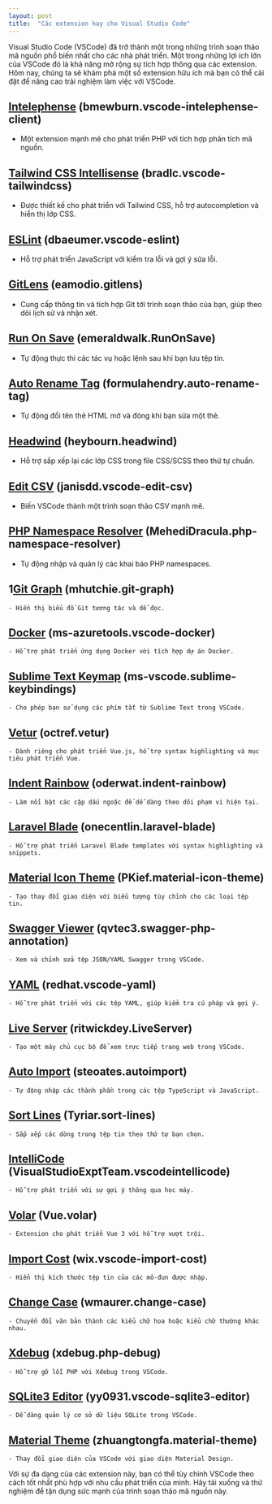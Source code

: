 ```yaml
---
layout: post
title:  "Các extension hay cho Visual Studio Code"
---
```


Visual Studio Code (VSCode) đã trở thành một trong những trình soạn thảo mã nguồn phổ biến nhất cho các nhà phát triển. Một trong những lợi ích lớn của VSCode đó là khả năng mở rộng sự tích hợp thông qua các extension. Hôm nay, chúng ta sẽ khám phá một số extension hữu ích mà bạn có thể cài đặt để nâng cao trải nghiệm làm việc với VSCode.

## [Intelephense](https://marketplace.visualstudio.com/items?itemName=bmewburn.vscode-intelephense) (bmewburn.vscode-intelephense-client)
   - Một extension mạnh mẽ cho phát triển PHP với tích hợp phân tích mã nguồn.

## [Tailwind CSS Intellisense](https://marketplace.visualstudio.com/items?itemName=bradlc.vscode-tailwindcss) (bradlc.vscode-tailwindcss)
   - Được thiết kế cho phát triển với Tailwind CSS, hỗ trợ autocompletion và hiển thị lớp CSS.

## [ESLint](https://marketplace.visualstudio.com/items?itemName=dbaeumer.vscode-eslint) (dbaeumer.vscode-eslint)
   - Hỗ trợ phát triển JavaScript với kiểm tra lỗi và gợi ý sửa lỗi.

## [GitLens](https://marketplace.visualstudio.com/items?itemName=eamodio.gitlens) (eamodio.gitlens)
   - Cung cấp thông tin và tích hợp Git tới trình soạn thảo của bạn, giúp theo dõi lịch sử và nhận xét.

## [Run On Save](https://marketplace.visualstudio.com/items?itemName=emeraldwalk.RunOnSave) (emeraldwalk.RunOnSave)
   - Tự động thực thi các tác vụ hoặc lệnh sau khi bạn lưu tệp tin.

## [Auto Rename Tag](https://marketplace.visualstudio.com/items?itemName=formulahendry.auto-rename-tag) (formulahendry.auto-rename-tag)
   - Tự động đổi tên thẻ HTML mở và đóng khi bạn sửa một thẻ.

## [Headwind](https://marketplace.visualstudio.com/items?itemName=heybourn.headwind) (heybourn.headwind)
   - Hỗ trợ sắp xếp lại các lớp CSS trong file CSS/SCSS theo thứ tự chuẩn.

## [Edit CSV](https://marketplace.visualstudio.com/items?itemName=janisdd.vscode-edit-csv) (janisdd.vscode-edit-csv)
   - Biến VSCode thành một trình soạn thảo CSV mạnh mẽ.

## [PHP Namespace Resolver](https://marketplace.visualstudio.com/items?itemName=MehediDracula.php-namespace-resolver) (MehediDracula.php-namespace-resolver)
   - Tự động nhập và quản lý các khai báo PHP namespaces.

## 1[Git Graph](https://marketplace.visualstudio.com/items?itemName=mhutchie.git-graph) (mhutchie.git-graph)
    - Hiển thị biểu đồ Git tương tác và dễ đọc.

## [Docker](https://marketplace.visualstudio.com/items?itemName=ms-azuretools.vscode-docker) (ms-azuretools.vscode-docker)
    - Hỗ trợ phát triển ứng dụng Docker với tích hợp dự án Docker.

## [Sublime Text Keymap](https://marketplace.visualstudio.com/items?itemName=ms-vscode.sublime-keybindings) (ms-vscode.sublime-keybindings)
    - Cho phép bạn sử dụng các phím tắt từ Sublime Text trong VSCode.

## [Vetur](https://marketplace.visualstudio.com/items?itemName=octref.vetur) (octref.vetur)
    - Dành riêng cho phát triển Vue.js, hỗ trợ syntax highlighting và mục tiêu phát triển Vue.

## [Indent Rainbow](https://marketplace.visualstudio.com/items?itemName=oderwat.indent-rainbow) (oderwat.indent-rainbow)
    - Làm nổi bật các cặp dấu ngoặc để dễ dàng theo dõi phạm vi hiện tại.

## [Laravel Blade](https://marketplace.visualstudio.com/items?itemName=onecentlin.laravel-blade) (onecentlin.laravel-blade)
    - Hỗ trợ phát triển Laravel Blade templates với syntax highlighting và snippets.

## [Material Icon Theme](https://marketplace.visualstudio.com/items?itemName=PKief.material-icon-theme) (PKief.material-icon-theme)
    - Tạo thay đổi giao diện với biểu tượng tùy chỉnh cho các loại tệp tin.

## [Swagger Viewer](https://marketplace.visualstudio.com/items?itemName=qvtec3.swagger-php-annotation) (qvtec3.swagger-php-annotation)
    - Xem và chỉnh sửa tệp JSON/YAML Swagger trong VSCode.

## [YAML](https://marketplace.visualstudio.com/items?itemName=redhat.vscode-yaml) (redhat.vscode-yaml)
    - Hỗ trợ phát triển với các tệp YAML, giúp kiểm tra cú pháp và gợi ý.

## [Live Server](https://marketplace.visualstudio.com/items?itemName=ritwickdey.LiveServer) (ritwickdey.LiveServer)
    - Tạo một máy chủ cục bộ để xem trực tiếp trang web trong VSCode.

## [Auto Import](https://marketplace.visualstudio.com/items?itemName=steoates.autoimport) (steoates.autoimport)
    - Tự động nhập các thành phần trong các tệp TypeScript và JavaScript.

## [Sort Lines](https://marketplace.visualstudio.com/items?itemName=Tyriar.sort-lines) (Tyriar.sort-lines)
    - Sắp xếp các dòng trong tệp tin theo thứ tự bạn chọn.

## [IntelliCode](https://marketplace.visualstudio.com/items?itemName=VisualStudioExptTeam.vscodeintellicode) (VisualStudioExptTeam.vscodeintellicode)
    - Hỗ trợ phát triển với sự gợi ý thông qua học máy.

## [Volar](https://marketplace.visualstudio.com/items?itemName=Vue.volar) (Vue.volar)
    - Extension cho phát triển Vue 3 với hỗ trợ vượt trội.

## [Import Cost](https://marketplace.visualstudio.com/items?itemName=wix.vscode-import-cost) (wix.vscode-import-cost)
    - Hiển thị kích thước tệp tin của các mô-đun được nhập.

## [Change Case](https://marketplace.visualstudio.com/items?itemName=wmaurer.change-case) (wmaurer.change-case)
    - Chuyển đổi văn bản thành các kiểu chữ hoa hoặc kiểu chữ thường khác nhau.

## [Xdebug](https://marketplace.visualstudio.com/items?itemName=xdebug.php-debug) (xdebug.php-debug)
    - Hỗ trợ gỡ lỗi PHP với Xdebug trong VSCode.

## [SQLite3 Editor](https://marketplace.visualstudio.com/items?itemName=yy0931.vscode-sqlite3-editor) (yy0931.vscode-sqlite3-editor)
    - Dễ dàng quản lý cơ sở dữ liệu SQLite trong VSCode.

## [Material Theme](https://marketplace.visualstudio.com/items?itemName=zhuangtongfa.material-theme) (zhuangtongfa.material-theme)
    - Thay đổi giao diện của VSCode với giao diện Material Design.

Với sự đa dạng của các extension này, bạn có thể tùy chỉnh VSCode theo cách tốt nhất phù hợp với nhu cầu phát triển của mình. Hãy tải xuống và thử nghiệm để tận dụng sức mạnh của trình soạn thảo mã nguồn này.
